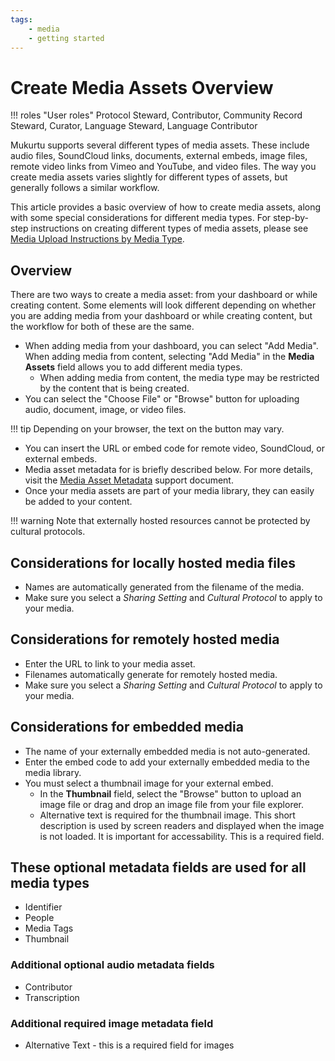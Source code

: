 ```yaml
---
tags:
    - media
    - getting started
---
```


# Create Media Assets Overview

!!! roles "User roles"
	Protocol Steward, Contributor, Community Record Steward, Curator, Language Steward, Language Contributor 

Mukurtu supports several different types of media assets. These include audio files, SoundCloud links, documents, external embeds, image files, remote video links from Vimeo and YouTube, and video files. The way you create media assets varies slightly for different types of assets, but generally follows a similar workflow. 

This article provides a basic overview of how to create media assets, along with some special considerations for different media types. For step-by-step instructions on creating different types of media assets, please see [Media Upload Instructions by Media Type](ByTypeMediaUpload.md).

## Overview 

There are two ways to create a media asset: from your dashboard or while creating content. Some elements will look different depending on whether you are adding media from your dashboard or while creating content, but the workflow for both of these are the same.

- When adding media from your dashboard, you can select "Add Media". When adding media from content, selecting "Add Media" in the **Media Assets** field allows you to add different media types. 
	- When adding media from content, the media type may be restricted by the content that is being created.
- You can select the "Choose File" or "Browse" button for uploading audio, document, image, or video files. 

!!! tip
	Depending on your browser, the text on the button may vary.

- You can insert the URL or embed code for remote video, SoundCloud, or external embeds.
- Media asset metadata for is briefly described below. For more details, visit the [Media Asset Metadata](MediaAssetMetadata.md) support document.
- Once your media assets are part of your media library, they can easily be added to your content. 

!!! warning 
	Note that externally hosted resources cannot be protected by cultural protocols. 

## Considerations for locally hosted media files 

- Names are automatically generated from the filename of the media. 
- Make sure you select a *Sharing Setting* and *Cultural Protocol* to apply to your media. 

## Considerations for remotely hosted media 

- Enter the URL to link to your media asset.  
- Filenames automatically generate for remotely hosted media.
- Make sure you select a *Sharing Setting* and *Cultural Protocol* to apply to your media. 

## Considerations for embedded media

- The name of your externally embedded media is not auto-generated.
- Enter the embed code to add your externally embedded media to the media library.
- You must select a thumbnail image for your external embed.
	- In the **Thumbnail** field, select the "Browse" button to upload an image file or drag and drop an image file from your file explorer.
	- Alternative text is required for the thumbnail image. This short description is used by screen readers and displayed when the image is not loaded. It is important for accessability. This is a required field.
	
## These optional metadata fields are used for all media types 

- Identifier 
- People 
- Media Tags 
- Thumbnail

### Additional optional audio metadata fields 

- Contributor 
- Transcription 

### Additional required image metadata field

- Alternative Text - this is a required field for images